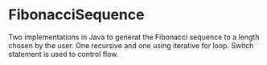 # FibonacciSequence
Two implementations in Java to generat the Fibonacci sequence to a length chosen by the user. One recursive and one using iterative for loop. Switch statement is used to control flow. 
